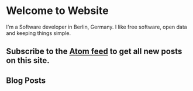 # Welcome to Website

I'm a Software developer in Berlin, Germany. I like free software, open data and keeping things simple.

<!-- Contact me via <a href="mailto:karl@karl.berlin" rel="me">email</a> or find me on
<a href="https://github.com/karlb" rel="me">GitHub</a>,
<a href="https://fosstodon.org/@karlb" rel="me">Mastodon</a>,
<a href="https://twitter.com/karlb" rel="me">Twitter</a>,
<a href="https://www.linkedin.com/pub/karl-bartel/a/a3a/6b7" rel="me">LinkedIn</a>.  -->

## Subscribe to the [Atom feed](atom.xml) to get all new posts on this site.

## Blog Posts
